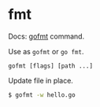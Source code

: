 # fmt

Docs: [gofmt](https://golang.org/cmd/gofmt/) command.

Use as `gofmt` or `go fmt`.

```
gofmt [flags] [path ...]
```

Update file in place.

```sh
$ gofmt -w hello.go
```
